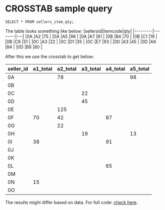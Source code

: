 # CROSSTAB sample query
```
SELECT * FROM sellers_item_qty;
```

The table looks something like below:
|sellersid|itemcode|qty|
|---------|--------|---|
|0A       |A2      |75 |
|0A       |A5      |98 |
|0A       |A7      |61 |
|0B       |B4      |70 |
|0B       |C1      |19 |
|0B       |C6      |51 |
|0C       |A3      |22 |
|0C       |D1      |35 |
|0C       |E7      |93 |
|0D       |A3      |45 |
|0D       |A6      |84 |
|0D       |B8      |80 |

After this we use the crosstab to get below:

|seller_id|a1_total|a2_total|a3_total|a4_total|a5_total|
|---------|--------|--------|--------|--------|--------|
|0A       |        |78      |        |        |98      |
|0B       |        |        |        |        |        |
|0C       |        |        |22      |        |        |
|0D       |        |        |45      |        |        |
|0E       |        |125     |        |        |        |
|0F       |70      |42      |        |87      |        |
|0G       |        |22      |        |        |        |
|0H       |        |        |19      |        |13      |
|0I       |38      |        |        |91      |        |
|0J       |        |        |        |        |        |
|0K       |        |        |        |        |        |
|0L       |        |        |        |65      |        |
|0M       |        |        |        |        |        |
|0N       |15      |        |        |        |        |
|0O       |        |        |        |        |        |

The results might differ based on data.
For full code: [check here](https://github.com/manujag/sql/blob/master/postgreSQL/cross_tab.sql).
